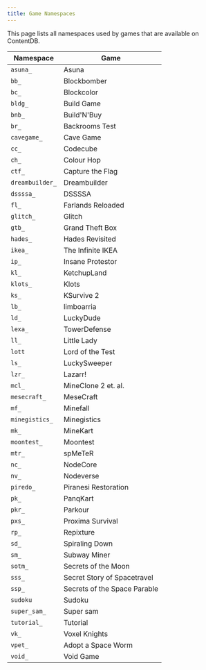 ```yaml
---
title: Game Namespaces
---
```


This page lists all namespaces used by games that are available on ContentDB.

| Namespace       | Game                         |
| --------------- | ---------------------------- |
| `asuna_`        | Asuna                        |
| `bb_`           | Blockbomber                  |
| `bc_`           | Blockcolor                   |
| `bldg_`         | Build Game                   |
| `bnb_`          | Build'N'Buy                  |
| `br_`           | Backrooms Test               |
| `cavegame_`     | Cave Game                    |
| `cc_`           | Codecube                     |
| `ch_`           | Colour Hop                   |
| `ctf_`          | Capture the Flag             |
| `dreambuilder_` | Dreambuilder                 |
| `dssssa_`       | DSSSSA                       |
| `fl_`           | Farlands Reloaded            |
| `glitch_`       | Glitch                       |
| `gtb_`          | Grand Theft Box              |
| `hades_`        | Hades Revisited              |
| `ikea_`         | The Infinite IKEA            |
| `ip_`           | Insane Protestor             |
| `kl_`           | KetchupLand                  |
| `klots_`        | Klots                        |
| `ks_`           | KSurvive 2                   |
| `lb_`           | limboarria                   |
| `ld_`           | LuckyDude                    |
| `lexa_`         | TowerDefense                 |
| `ll_`           | Little Lady                  |
| `lott`          | Lord of the Test             |
| `ls_`           | LuckySweeper                 |
| `lzr_`          | Lazarr!                      |
| `mcl_`          | MineClone 2 et. al.          |
| `mesecraft_`    | MeseCraft                    |
| `mf_`           | Minefall                     |
| `minegistics_`  | Minegistics                  |
| `mk_`           | MineKart                     |
| `moontest_`     | Moontest                     |
| `mtr_`          | spMeTeR                      |
| `nc_`           | NodeCore                     |
| `nv_`           | Nodeverse                    |
| `piredo_`       | Piranesi Restoration         |
| `pk_`           | PanqKart                     |
| `pkr_`          | Parkour                      |
| `pxs_`          | Proxima Survival             |
| `rp_`           | Repixture                    |
| `sd_`           | Spiraling Down               |
| `sm_`           | Subway Miner                 |
| `sotm_`         | Secrets of the Moon          |
| `sss_`          | Secret Story of Spacetravel  |
| `ssp_`          | Secrets of the Space Parable |
| `sudoku`        | Sudoku                       |
| `super_sam_`    | Super sam                    |
| `tutorial_`     | Tutorial                     |
| `vk_`           | Voxel Knights                |
| `vpet_`         | Adopt a Space Worm           |
| `void_`         | Void Game                    |